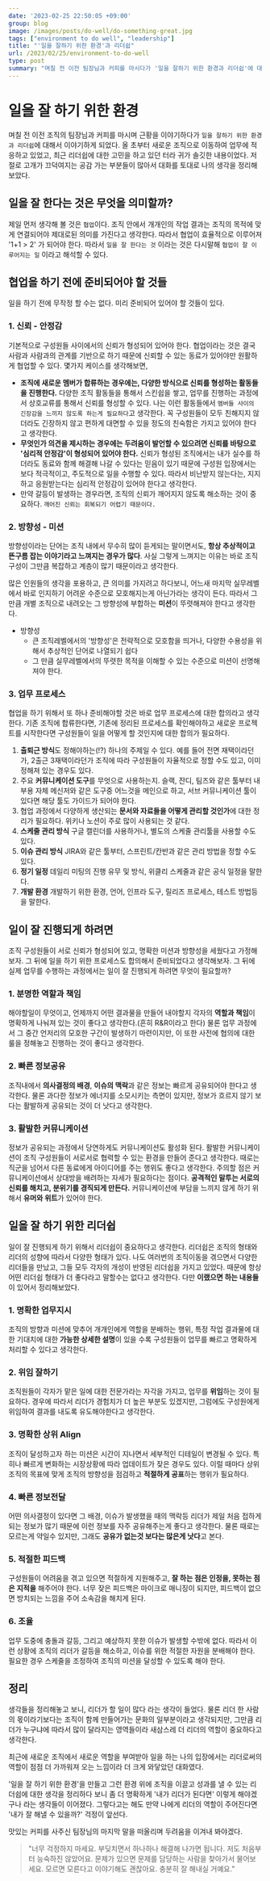 ```yaml
---
date: '2023-02-25 22:50:05 +09:00'
group: blog
image: /images/posts/do-well/do-something-great.jpg
tags: ["environment to do well", "leadership"]
title: "'일을 잘하기 위한 환경'과 리더쉽"
url: /2023/02/25/environment-to-do-well
type: post
summary: "며칠 전 이전 팀장님과 커피를 마시다가 '일을 잘하기 위한 환경과 리더쉽'에 대해서 이야기할 기회가 있었다. 최근에 조직을 이동해서 새로운 환경에 적응하고 있던 터라 더 관심이 가는 주제였다. 대화에서 나누었던 내용이 공감가는 부분이 많아서 글로 정리해보았다."
---
```


# 일을 잘 하기 위한 환경

며칠 전 이전 조직의 팀장님과 커피를 마시며 근황을 이야기하다가 `일을 잘하기 위한 환경과 리더쉽`에 대해서 이야기하게 되었다.
올 초부터 새로운 조직으로 이동하여 업무에 적응하고 있었고, 최근 리더쉽에 대한 고민을 하고 있던 터라 귀가 솔깃한 내용이었다.
저절로 고개가 끄덕여지는 공감 가는 부분들이 많아서 대화를 토대로 나의 생각을 정리해보았다.    

## 일을 잘 한다는 것은 무엇을 의미할까?

제일 먼저 생각해 볼 것은 `협업`이다. 조직 안에서 개개인의 작업 결과는 조직의 목적에 맞게 연결되어야 제대로된 의미를 가진다고 생각한다. 따라서 협업이 효율적으로 이루어져 '1+1 > 2' 가 되어야 한다.
따라서 `일을 잘 한다는 것` 이라는 것은 다시말해 `협업이 잘 이루어지는 일` 이라고 해석할 수 있다. 

## 협업을 하기 전에 준비되어야 할 것들

일을 하기 전에 무작정 할 수는 없다. 미리 준비되어 있어야 할 것들이 있다.

### 1. 신뢰 - 안정감

기본적으로 구성원들 사이에서의 신뢰가 형성되어 있어야 한다. 협업이라는 것은 결국 사람과 사람과의 관계를 기반으로 하기 때문에 신뢰할 수 있는 동료가 있어야만 원활하게 협업할 수 있다. 몇가지 케이스를 생각해보면, 
- **조직에 새로운 멤버가 합류하는 경우에는, 다양한 방식으로 신뢰를 형성하는 활동들을 진행한다.** 다양한 조직 활동들을 통해서 스킨쉽을 쌓고, 업무를 진행하는 과정에서 상호교류를 통해서 신뢰를 형성할 수 있다. 
  나는 이런 활동들에서 `멤버들 사이의 긴장감을 느끼지 않도록 하는게 필요하다`고 생각한다. 꼭 구성원들이 모두 친해지지 않더라도 긴장하지 않고 편하게 대면할 수 있을 정도의 친숙함은 가지고 있어야 한다고 생각한다.
- **무엇인가 의견을 제시하는 경우에는 두려움이 발언할 수 있으려면 신뢰를 바탕으로 '심리적 안정감'이 형성되어 있어야 한다.** 신뢰가 형성된 조직에서는 내가 실수를 하더라도 동료와 함께 해결해 나갈 수 있다는 믿음이 있기 때문에
구성원 입장에서는 보다 적극적이고, 주도적으로 일을 수행할 수 있다. 따라서 비난받지 않는다는, 지지하고 응원받는다는 심리적 안정감이 있어야 한다고 생각한다.
- 만약 갈등이 발생하는 경우라면, 조직의 신뢰가 깨어지지 않도록 해소하는 것이 중요하다. `깨어진 신뢰는 회복되기 어렵기 때문이다.` 

### 2. 방향성 - 미션

방향성이라는 단어는 조직 내에서 무수히 많이 듣게되는 말이면서도, **항상 추상적이고 뜬구름 잡는 이야기라고 느껴지는 경우가 많다**. 사실 그렇게 느껴지는 이유는 바로 조직 구성이 그만큼 복잡하고 계층이 많기 때문이라고 생각한다.

많은 인원들의 생각을 포용하고, 큰 의미를 가지려고 하다보니, 어느새 마지막 실무레벨에서 바로 인지하기 어려운 수준으로 모호해지는게 아닌가라는 생각이 든다. 따라서 그만큼 개별 조직으로 내려오는 그 방향성에 부합하는 **미션**이 뚜렷해져야 한다고 생각한다.

* 방향성 
  - 큰 조직레벨에서의 '방향성'은 전략적으로 모호함을 띄거나, 다양한 수용성을 위해서 추상적인 단어로 나열되기 쉽다
  - 그 만큼 실무레벨에서의 뚜렷한 목적을 이해할 수 있는 수준으로 미션이 선명해져야 한다.

### 3. 업무 프로세스 

협업을 하기 위해서 또 하나 준비해야할 것은 바로 업무 프로세스에 대한 합의라고 생각한다. 기존 조직에 합류한다면, 기존에 정리된 프로세스를 확인해야하고 새로운 프로젝트를 시작한다면 구성원들이 일을 어떻게 할 것인지에 대한 합의가 필요하다.

1. **출퇴근 방식**도 정해야하는(!?) 하나의 주제일 수 있다. 예를 들어 전면 재택이라던가, 2출근 3재택이라던가 조직에 따라 구성원들이 자율적으로 정할 수도 있고, 이미 정해져 있는 경우도 있다.
2. 주요 **커뮤니케이션 도구**를 무엇으로 사용하는지. 슬랙, 잔디, 팀즈와 같은 툴부터 내부용 자체 메신저와 같은 도구중 어느것을 메인으로 하고, 서브 커뮤니케이션 툴이 있다면 해당 툴도 가이드가 되어야 한다.
3. 협업 과정에서 다양하게 생산되는 **문서와 자료들을 어떻게 관리할 것인가**에 대한 정리가 필요하다. 위키나 노션이 주로 많이 사용되는 것 같다. 
4. **스케줄 관리 방식** 구글 캘린더를 사용하거나, 별도의 스케줄 관리툴을 사용할 수도 있다.
5. **이슈 관리 방식** JIRA와 같은 툴부터, 스프린트/칸반과 같은 관리 방법을 정할 수도 있다.
6. **정기 일정** 데일리 미팅의 진행 유무 및 방식, 위클리 스케줄과 같은 공식 일정을 말한다.
7. **개발 환경** 개발하기 위한 환경, 언어, 인프라 도구, 릴리즈 프로세스, 테스트 방법등을 말한다. 

## 일이 잘 진행되게 하려면 

조직 구성원들이 서로 신뢰가 형성되어 있고, 명확한 미션과 방향성을 세웠다고 가정해보자. 그 뒤에 일을 하기 위한 프로세스도 합의해서 준비되었다고 생각해보자. 그 뒤에 실제 업무를 수행하는 과정에서는 일이 잘 진행되게 하려면 무엇이 필요할까? 

### 1. 분명한 역할과 책임

해야할일이 무엇이고, 언제까지 어떤 결과물을 만들어 내야할지 각자의 **역할과 책임**이 명확하게 나눠져 있는 것이 좋다고 생각한다.(흔히 R&R이라고 한다) 물론 업무 과정에서 그 중간 언저리의 모호한 구간이 발생하기 마련이지만,
이 또한 사전에 협의에 대한 룰을 정해놓고 진행하는 것이 좋다고 생각한다.

### 2. 빠른 정보공유

조직내에서 **의사결정의 배경**, **이슈의 맥락**과 같은 정보는 빠르게 공유되어야 한다고 생각한다. 물론 과다한 정보가 에너지를 소모시키는 측면이 있지만, 정보가 흐르지 않기 보다는 활발하게 공유되는 것이 더 낫다고 생각한다.

### 3. 활발한 커뮤니케이션 

정보가 공유되는 과정에서 당연하게도 커뮤니케이션도 활성화 된다. 활발한 커뮤니케이션이 조직 구성원들이 서로서로 협력할 수 있는 환경을 만들어 준다고 생각한다. 때로는 직군을 넘어서 다른 동료에게 아이디어를 주는 행위도 좋다고 생각한다.
주의할 점은 커뮤니케이션에서 상대방을 배려하는 자세가 필요하다는 점이다. **공격적인 말투는 서로의 신뢰를 해치고, 분위기를 경직되게 만든다.** 커뮤니케이션에 부담을 느끼지 않게 하기 위해서 **유머와 위트**가 있어야 한다.    


## 일을 잘 하기 위한 리더쉽

일이 잘 진행되게 하기 위해서 리더쉽이 중요하다고 생각한다. 리더쉽은 조직의 형태와 리더의 성향에 따라서 다양한 형태가 있다. 
나도 여러번의 조직이동을 겪으면서 다양한 리더들을 만났고, 그들 모두 각자의 개성이 반영된 리더쉽을 가지고 있었다. 
때문에 항상 어떤 리더쉽 형태가 더 좋다라고 말할수는 없다고 생각한다. 다만 **이랬으면 하는 내용들**이 있어서 정리해보았다.

### 1. 명확한 업무지시

조직의 방향과 미션에 맞추어 개개인에게 역할을 분배하는 행위, 특정 작업 결과물에 대한 기대치에 대한 **가능한 상세한 설명**이 있을 수록 구성원들이 업무를 빠르고 명확하게 처리할 수 있다고 생각한다.

### 2. 위임 잘하기

조직원들이 각자가 맡은 일에 대한 전문가라는 자각을 가지고, 업무를 **위임**하는 것이 필요하다. 경우에 따라서 리더가 경험치가 더 높은 부분도 있겠지만, 그럼에도 구성원에게 위임하여 결과를 내도록 유도해야한다고 생각한다.

### 3. 명확한 상위 Align

조직이 달성하고자 하는 미션은 시간이 지나면서 세부적인 디테일이 변경될 수 있다. 특히나 빠르게 변화하는 시장상황에 따라 업데이트가 잦은 경우도 있다. 
이럴 때마다 상위 조직의 목표에 맞게 조직의 방향성을 점검하고 **적절하게 공표**하는 행위가 필요하다. 

### 4. 빠른 정보전달 

어떤 의사결정이 있다면 그 배경, 이슈가 발생했을 때의 맥락등 리더가 제일 처음 접하게 되는 정보가 많기 때문에 이런 정보를 자주 공유해주는게 좋다고 생각한다. 
물론 때로는 모르는게 약일수 있지만, 그래도 **공유가 없는것 보다는 많은게 낫다**고 본다.

### 5. 적절한 피드백

구성원들이 어려움을 겪고 있으면 적절하게 지원해주고, **잘 하는 점은 인정을, 못하는 점은 지적을** 해주어야 한다. 너무 잦은 피드백은 마이크로 매니징이 되지만, 피드백이 없으면 방치되는 느낌을 주어 소속감을 해치게 된다.

### 6. 조율

업무 도중에 충돌과 갈등, 그리고 예상하지 못한 이슈가 발생할 수밖에 없다. 따라서 이런 상황에 조직의 리더가 갈등을 해소하고, 이슈를 위한 적절한 자원을 분배해야 한다. 
필요한 경우 스케줄을 조정하여 조직의 미션을 달성할 수 있도록 해야 한다.

## 정리

생각들을 정리해놓고 보니, 리더가 할 일이 많다 라는 생각이 들었다. 물론 리더 한 사람의 몫이라기보다는 조직이 함께 만들어가는 문화의 일부분이라고 생각되지만,
그만큼 리더가 누구냐에 따라서 많이 달라지는 영역들이라 새삼스레 더 리더의 역할이 중요하다고 생각한다. 

최근에 새로운 조직에서 새로운 역할을 부여받아 일을 하는 나의 입장에서는
리더로써의 역할이 점점 더 가까워져 오는 느낌이라 더 크게 와닿았던 대화였다. 

'일을 잘 하기 위한 환경'을 만들고 그런 환경 위에 조직을 이끌고 성과를 낼 수 있는 리더쉽에 대한 생각을 정리하다 보니 좀 더 명확하게 '내가 리더가 된다면' 이렇게 해야겠구나 라는 생각들이 이어졌다.
그렇다고는 해도 만약 나에게 리더의 역할이 주어진다면 '내가 잘 해낼 수 있을까?' 걱정이 앞선다. 

맛있는 커피를 사주신 팀장님의 마지막 말을 떠올리며 두려움을 이겨내 봐야겠다.

> "너무 걱정하지 마세요. 부딪치면서 하나하나 해결해 나가면 됩니다. 저도 처음부터 능숙하진 않았어요. 문제가 있으면 문제를 담당하는 사람을 찾아가서 물어보세요. 모르면 모른다고 이야기해도 괜찮아요. 충분히 잘 해내실 거예요."
